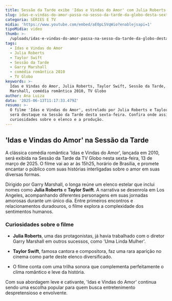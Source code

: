 ```yaml
---
title: Sessão da Tarde exibe 'Idas e Vindas do Amor' com Julia Roberts e Taylor Swift
slug: idas-e-vindas-do-amor-passa-na-sesso-da-tarde-da-globo-desta-sexta
categoria: SÉRIES E TV
midia: 'https://www.youtube.com/embed/aE0pLSVqWio?enablejsapi=1'
tipoMidia: video
thumb: >-
  /uploads/idas-e-vindas-do-amor-passa-na-sesso-da-tarde-da-globo-desta-sexta-thumb.jpg
tags:
  - Idas e Vindas do Amor
  - Julia Roberts
  - Taylor Swift
  - Sessão da Tarde
  - Garry Marshall
  - comédia romântica 2010
  - TV Globo
keywords: >-
  Idas e Vindas do Amor, Julia Roberts, Taylor Swift, Sessão da Tarde, Garry
  Marshall, comédia romântica 2010, TV Globo
author: Ana Luiza
data: '2025-06-13T11:17:33.479Z'
resumo: >-
  O filme 'Idas e Vindas do Amor', estrelado por Julia Roberts e Taylor Swift,
  será destaque na Sessão da Tarde desta sexta-feira. Confira onde assistir e
  curiosidades sobre o elenco e a produção.
---
```


## 'Idas e Vindas do Amor' na Sessão da Tarde

A clássica comédia romântica 'Idas e Vindas do Amor', lançada em 2010, será exibida na Sessão da Tarde da TV Globo nesta sexta-feira, 13 de março de 2025. O filme vai ao ar às 15h25, horário de Brasília, e promete encantar o público com suas histórias interligadas sobre o amor em suas diversas formas.

Dirigido por Garry Marshall, o longa reúne um elenco estelar que inclui nomes como **Julia Roberts** e **Taylor Swift**. A narrativa se desenrola em Los Angeles, acompanhando diferentes personagens em suas jornadas amorosas durante um único dia. Entre primeiros encontros e relacionamentos duradouros, o filme explora a complexidade dos sentimentos humanos.

### Curiosidades sobre o filme

- **Julia Roberts**, uma das protagonistas, já havia trabalhado com o diretor Garry Marshall em outros sucessos, como 'Uma Linda Mulher'.

- **Taylor Swift**, famosa cantora e compositora, faz uma rara aparição no cinema como parte deste elenco diversificado.

- O filme conta com uma trilha sonora que complementa perfeitamente o clima romântico e leve da história.

Com sua abordagem leve e cativante, 'Idas e Vindas do Amor' continua sendo uma escolha popular para quem busca entretenimento despretensioso e envolvente.
